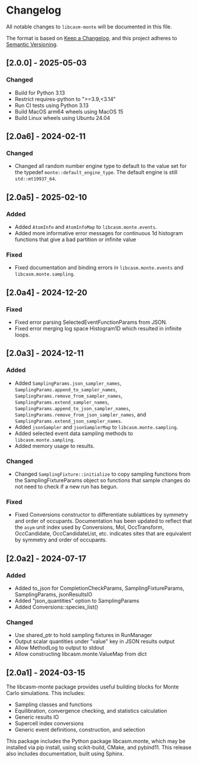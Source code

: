 # Changelog

All notable changes to `libcasm-monte` will be documented in this file.

The format is based on [Keep a Changelog](https://keepachangelog.com/en/1.1.0/),
and this project adheres to [Semantic Versioning](https://semver.org/spec/v2.0.0.html).

## [2.0.0] - 2025-05-03

### Changed

- Build for Python 3.13
- Restrict requires-python to ">=3.9,<3.14"
- Run CI tests using Python 3.13
- Build MacOS arm64 wheels using MacOS 15
- Build Linux wheels using Ubuntu 24.04


## [2.0a6] - 2024-02-11

### Changed

- Changed all random number engine type to default to the value set for the typedef `monte::default_engine_type`. The default engine is still `std::mt19937_64`.


## [2.0a5] - 2025-02-10

### Added

- Added `AtomInfo` and `AtomInfoMap` to `libcasm.monte.events`.
- Added more informative error messages for continuous 1d histogram functions that give a bad partition or infinite value

### Fixed

- Fixed documentation and binding errors in `libcasm.monte.events` and `libcasm.monte.sampling`.


## [2.0a4] - 2024-12-20

### Fixed

- Fixed error parsing SelectedEventFunctionParams from JSON.
- Fixed error merging log space Histogram1D which resulted in infinite loops.


## [2.0a3] - 2024-12-11

### Added

- Added `SamplingParams.json_sampler_names`, `SamplingParams.append_to_sampler_names`, `SamplingParams.remove_from_sampler_names`, `SamplingParams.extend_sampler_names`, `SamplingParams.append_to_json_sampler_names`, `SamplingParams.remove_from_json_sampler_names`, and `SamplingParams.extend_json_sampler_names`.
- Added `jsonSampler` and `jsonSamplerMap` to `libcasm.monte.sampling`.
- Added selected event data sampling methods to `libcasm.monte.sampling`.
- Added memory usage to results.

### Changed

- Changed `SamplingFixture::initialize` to copy sampling functions from the SamplingFixtureParams object so functions that sample changes do not need to check if a new run has begun.

### Fixed

- Fixed Conversions constructor to differentiate sublattices by symmetry and order of occupants. Documentation has been updated to reflect that the `asym` unit index used by Conversions, Mol, OccTransform, OccCandidate, OccCandidateList, etc. indicates sites that are equivalent by symmetry and order of occupants.


## [2.0a2] - 2024-07-17

### Added

- Added to_json for CompletionCheckParams, SamplingFixtureParams, SamplingParams, jsonResultsIO
- Added "json_quantities" option to SamplingParams
- Added Conversions::species_list()

### Changed

- Use shared_ptr to hold sampling fixtures in RunManager
- Output scalar quantities under "value" key in JSON results output
- Allow MethodLog to output to stdout
- Allow constructing libcasm.monte.ValueMap from dict 


## [2.0a1] - 2024-03-15

The libcasm-monte package provides useful building blocks for Monte Carlo simulations. This includes:

- Sampling classes and functions
- Equilibration, convergence checking, and statistics calculation
- Generic results IO
- Supercell index conversions
- Generic event definitions, construction, and selection

This package includes the Python package libcasm.monte, which may be installed via pip install, using scikit-build, CMake, and pybind11. This release also includes documentation, built using Sphinx.
